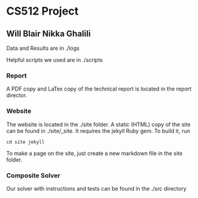 # CS512 Project 
## Will Blair Nikka Ghalili

Data and Results are in ./logs

Helpful scripts we used are in ./scripts

### Report

A PDF  copy and LaTex copy of  the technical report is  located in the
report director.

### Website

The website is  located in the ./site folder. A  static (HTML) copy of
the site  can be  found in ./site/_site.  It requires the  jekyll Ruby
gem.  To build it, run

    cd site jekyll

To make  a page on the  site, just create  a new markdown file  in the
site folder.


### Composite Solver

Our  solver with  instructions and  tests can  be found  in  the ./src
directory

